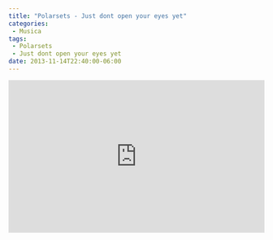 ```yaml
---
title: "Polarsets - Just dont open your eyes yet"
categories:
 - Musica
tags:
 - Polarsets
 - Just dont open your eyes yet
date: 2013-11-14T22:40:00-06:00
---
```

<iframe width="100%" height="300" scrolling="no" frameborder="no" allow="autoplay" src="https://w.soundcloud.com/player/?url=https%3A//api.soundcloud.com/tracks/101404639&color=%235a7db6&auto_play=false&hide_related=false&show_comments=true&show_user=true&show_reposts=false&show_teaser=true&visual=true"></iframe>
